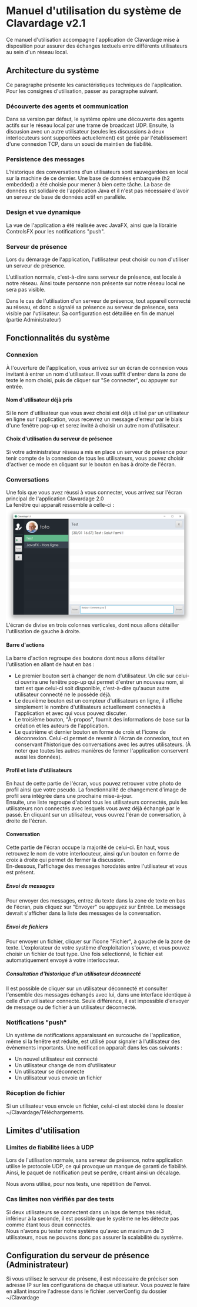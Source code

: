 # Manuel d'utilisation du système de Clavardage v2.1
Ce manuel d'utilisation accompagne l'application de Clavardage mise à disposition pour assurer des échanges textuels entre différents utilisateurs au sein d'un réseau local.

## Architecture du système
Ce paragraphe présente les caractéristiques techniques de l'application. Pour les consignes d'utilisation, passer au paragraphe suivant.

### Découverte des agents et communication
Dans sa version par défaut, le système opère une découverte des agents actifs sur le réseau local par une trame de broadcast UDP. Ensuite, la discusion avec un autre utilisateur (seules les discussions à deux interlocuteurs sont supportées actuellement) est gérée par l'établissement d'une connexion TCP, dans un souci de maintien de fiabilité.

### Persistence des messages
L'historique des conversations d'un utilisateurs sont sauvegardées en local sur la machine de ce dernier. Une base de données embarquée (h2 embedded) a été choisie pour mener à bien cette tâche. La base de données est solidaire de l'application Java et il n'est pas nécessaire d'avoir un serveur de base de données actif en parallèle.

### Design et vue dynamique
La vue de l'application a été réalisée avec JavaFX, ainsi que la librairie ControlsFX pour les notifications "push".

### Serveur de présence 

Lors du démarage de l'application, l'utilisateur peut choisir ou non d'utiliser un serveur de présence.

L'utilisation normale, c'est-à-dire sans serveur de présence, est locale à notre réseau. Ainsi toute personne non présente sur notre réseau local ne sera pas visible. 

Dans le cas de l'utilisation d'un serveur de présence, tout appareil connecté au réseau, et donc a signalé sa présence au serveur de présence, sera visible par l'utilisateur. Sa configuration est détaillée en fin de manuel (partie Administrateur)

## Fonctionnalités du système

### Connexion

À l'ouverture de l'application, vous arrivez sur un écran de connexion vous invitant à entrer un nom d'utilisateur. Il vous suffit d'entrer dans la zone de texte le nom choisi, puis de cliquer sur "Se connecter", ou appuyer sur entrée.

#### Nom d'utilisateur déjà pris

Si le nom d'utilisateur que vous avez choisi est déjà utilisé par un utilisateur en ligne sur l'application, vous recevrez un message d'erreur par le biais d'une fenêtre pop-up et serez invité à choisir un autre nom d'utilisateur.

#### Choix d'utilisation du serveur de présence

Si votre administrateur réseau a mis en place un serveur de présence pour tenir compte de la connexion de tous les utilisateurs, vous pouvez choisir d'activer ce mode en cliquant sur le bouton en bas à droite de l'écran.

### Conversations

Une fois que vous avez réussi à vous connecter, vous arrivez sur l'écran principal de l'application Clavardage 2.0  
La fenêtre qui apparaît ressemble à celle-ci :  
![Ecran principal](https://github.com/Walleza1/ChatSystem/blob/master/screenshot.png)  
L'écran de divise en trois colonnes verticales, dont nous allons détailler l'utilisation de gauche à droite.

#### Barre d'actions
La barre d'action regroupe des boutons dont nous allons détailler l'utilisation en allant de haut en bas : 
* Le premier bouton sert à changer de nom d'utilisateur. Un clic sur celui-ci ouvrira une fenêtre pop-up qui permet d'entrer un nouveau nom, si tant est que celui-ci soit disponible, c'est-à-dire qu'aucun autre utilisateur connecté ne le possède déjà.
* Le deuxième bouton est un compteur d'utilisateurs en ligne, il affiche simplement le nombre d'utilisateurs actuellement connectés à l'application et avec qui vous pouvez discuter.
* Le troisième bouton, "À-propos", fournit des informations de base sur la création et les auteurs de l'application.
* Le quatrième et dernier bouton en forme de croix et l'icone de déconnexion. Celui-ci permet de revenir à l'écran de connexion, tout en conservant l'historique des conversations avec les autres utilisateurs. (À noter que toutes les autres manières de fermer l'application conservent aussi les données).

#### Profil et liste d'utilisateurs
En haut de cette partie de l'écran, vous pouvez retrouver votre photo de profil ainsi que votre pseudo. La fonctionnalité de changement d'image de profil sera intégrée dans une prochaine mise-à-jour.  
Ensuite, une liste regroupe d'abord tous les utilisateurs connectés, puis les utilisateurs non connectés avec lesquels vous avez déjà échangé par le passé. En cliquant sur un utilisateur, vous ouvrez l'éran de conversation, à droite de l'écran.

#### Conversation
Cette partie de l'écran occupe la majorité de celui-ci. En haut, vous retrouvez le nom de votre interlocuteur, ainsi qu'un bouton en forme de croix à droite qui permet de fermer la discussion.  
En-dessous, l'affichage des messages horodatés entre l'utilisateur et vous est présent. 

##### Envoi de messages
Pour envoyer des messages, entrez du texte dans la zone de texte en bas de l'écran, puis cliquez sur "Envoyer" ou appuyez sur Entrée. Le message devrait s'afficher dans la liste des messages de la conversation.

##### Envoi de fichiers
Pour envoyer un fichier, cliquer sur l'icone "Fichier", à gauche de la zone de texte. L'explorateur de votre système d'exploitation s'ouvre, et vous pouvez choisir un fichier de tout type. Une fois sélectionné, le fichier est automatiquement envoyé à votre interlocuteur.

##### Consultation d'historique d'un utilisateur déconnecté
Il est possible de cliquer sur un utilisateur déconnecté et consulter l'ensemble des messages échangés avec lui, dans une interface identique à celle d'un utilisateur connecté. Seule différence, il est impossible d'envoyer de message ou de fichier à un utilisateur déconnecté.

### Notifications "push"
Un système de notifications apparaissant en surcouche de l'application, même si la fenêtre est réduite, est utilisé pour signaler à  l'utilisateur des événements importants. Une notification apparaît dans les cas suivants : 
* Un nouvel utilisateur est connecté
* Un utilisateur change de nom d'utilisateur
* Un utilisateur se déconnecte
* Un utilisateur vous envoie un fichier

### Réception de fichier
Si un utilisateur vous envoie un fichier, celui-ci est stocké dans le dossier ~/Clavardage/Téléchargements.

## Limites d'utilisation

### Limites de fiabilité liées à UDP

Lors de l'utilisation normale, sans serveur de présence, notre application utilise le protocole UDP, ce qui provoque un manque de garanti de fiabilité. Ainsi, le paquet de notification peut se perdre, créant ainsi un décalage.

Nous avons utilisé, pour nos tests, une répétition de l'envoi.

### Cas limites non vérifiés par des tests

Si deux utilisateurs se connectent dans un laps de temps très réduit, inférieur à la seconde, il est possible que le système ne les détecte pas comme étant tous deux connectés.  
Nous n'avons pu tester notre système qu'avec un maximum de 3 utilisateurs, nous ne pouvons donc pas assurer la scalabilité du système.

## Configuration du serveur de présence (Administrateur)

Si vous utilisez le serveur de présene, il est nécessaire de préciser son adresse IP sur les configurations de chaque utilisateur. Vous pouvez le faire en allant inscrire l'adresse dans le fichier .serverConfig du dossier ~/Clavardage


